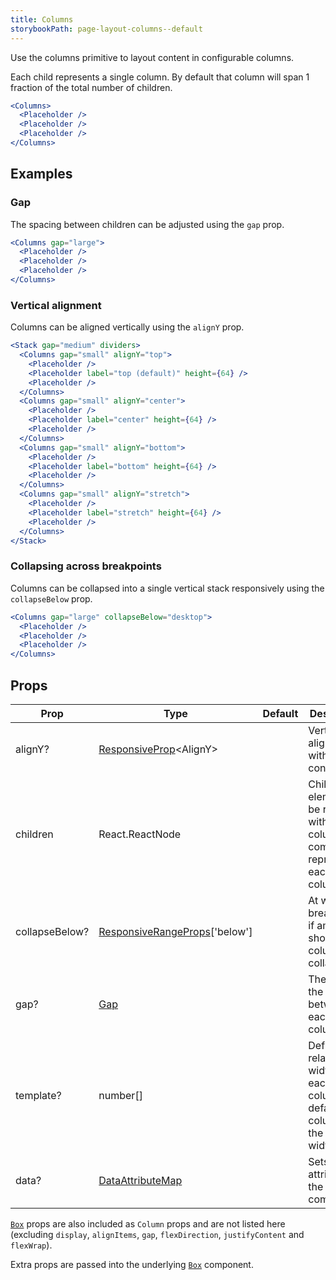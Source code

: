 ```yaml
---
title: Columns
storybookPath: page-layout-columns--default
---
```


Use the columns primitive to layout content in configurable columns.

Each child represents a single column. By default that column will span 1
fraction of the total number of children.

```jsx live
<Columns>
  <Placeholder />
  <Placeholder />
  <Placeholder />
</Columns>
```

## Examples

### Gap

The spacing between children can be adjusted using the `gap` prop.

```jsx live
<Columns gap="large">
  <Placeholder />
  <Placeholder />
  <Placeholder />
</Columns>
```

### Vertical alignment

Columns can be aligned vertically using the `alignY` prop.

```jsx live
<Stack gap="medium" dividers>
  <Columns gap="small" alignY="top">
    <Placeholder />
    <Placeholder label="top (default)" height={64} />
    <Placeholder />
  </Columns>
  <Columns gap="small" alignY="center">
    <Placeholder />
    <Placeholder label="center" height={64} />
    <Placeholder />
  </Columns>
  <Columns gap="small" alignY="bottom">
    <Placeholder />
    <Placeholder label="bottom" height={64} />
    <Placeholder />
  </Columns>
  <Columns gap="small" alignY="stretch">
    <Placeholder />
    <Placeholder label="stretch" height={64} />
    <Placeholder />
  </Columns>
</Stack>
```

### Collapsing across breakpoints

Columns can be collapsed into a single vertical stack responsively using the
`collapseBelow` prop.

```jsx live
<Columns gap="large" collapseBelow="desktop">
  <Placeholder />
  <Placeholder />
  <Placeholder />
</Columns>
```

## Props

| Prop           | Type                                                    | Default | Description                                                                            |
| -------------- | ------------------------------------------------------- | ------- | -------------------------------------------------------------------------------------- |
| alignY?        | [ResponsiveProp][responsive-prop]\<AlignY>              |         | Vertically align items within the container.                                           |
| children       | React.ReactNode                                         |         | Children elements to be rendered within the column component representing each column. |
| collapseBelow? | [ResponsiveRangeProps][responsive-range-props]['below'] |         | At which breakpoint, if amy, should the columns collapse.                              |
| gap?           | [Gap][gap]                                              |         | The size of the gap between each column.                                               |
| template?      | number[]                                                |         | Define the relative width of each column. By default each column is the same width.    |
| data?          | [DataAttributeMap][data-attribute-map]                  |         | Sets data attributes on the component.                                                 |

[`Box`](/package/box) props are also included as `Column` props and are not
listed here (excluding `display`, `alignItems`, `gap`, `flexDirection`,
`justifyContent` and `flexWrap`).

Extra props are passed into the underlying [`Box`](/package/box) component.

[responsive-prop]:
  https://github.com/brighte-labs/spark-web/blob/e503bea4f7668d187ec7a78f99c5ed374417588b/packages/theme/src/themeUtils.ts#L11
[responsive-range-props]:
  https://github.com/brighte-labs/spark-web/blob/e503bea4f7668d187ec7a78f99c5ed374417588b/packages/theme/src/themeUtils.ts#L130
[gap]:
  https://github.com/brighte-labs/spark-web/blob/e7f6f4285b4cfd876312cc89fbdd094039aa239a/packages/columns/src/Columns.tsx#L17
[data-attribute-map]:
  https://github.com/brighte-labs/spark-web/blob/e7f6f4285b4cfd876312cc89fbdd094039aa239a/packages/utils/src/internal/buildDataAttributes.ts#L1
